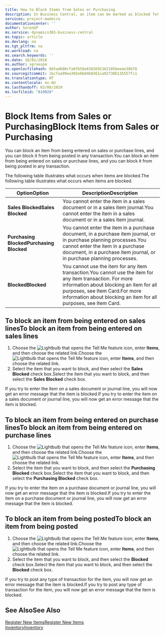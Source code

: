 ```yaml
---
title: How to Block Items from Sales or Purchasing
description: In Business Central, an item can be marked as blocked for sales, blocked for purchase, or blocked for all purposes.
services: project-madeira
documentationcenter: ''
author: SorenGP
ms.service: dynamics365-business-central
ms.topic: article
ms.devlang: na
ms.tgt_pltfrm: na
ms.workload: na
ms.search.keywords: ''
ms.date: 10/01/2018
ms.author: sgroespe
ms.openlocfilehash: 0d5ad688cfa6fb58e8383692362105beeee386f8
ms.sourcegitcommit: 1bcfaa99ea302e6b84b8361ca02730b135557fc1
ms.translationtype: HT
ms.contentlocale: en-AU
ms.lasthandoff: 03/08/2019
ms.locfileid: "810028"
---
```

# <a name="block-items-from-sales-or-purchasing"></a><span data-ttu-id="7f20d-103">Block Items from Sales or Purchasing</span><span class="sxs-lookup"><span data-stu-id="7f20d-103">Block Items from Sales or Purchasing</span></span>
<span data-ttu-id="7f20d-104">You can block an item from being entered on sales or purchase lines, and you can block it from being posted in any transaction.</span><span class="sxs-lookup"><span data-stu-id="7f20d-104">You can block an item from being entered on sales or purchase lines, and you can block it from being posted in any transaction.</span></span>  

<span data-ttu-id="7f20d-105">The following table illustrates what occurs when items are blocked.</span><span class="sxs-lookup"><span data-stu-id="7f20d-105">The following table illustrates what occurs when items are blocked.</span></span>  

|<span data-ttu-id="7f20d-106">Option</span><span class="sxs-lookup"><span data-stu-id="7f20d-106">Option</span></span>|<span data-ttu-id="7f20d-107">Description</span><span class="sxs-lookup"><span data-stu-id="7f20d-107">Description</span></span>|  
|--------------------|------------|  
|<span data-ttu-id="7f20d-108">**Sales Blocked**</span><span class="sxs-lookup"><span data-stu-id="7f20d-108">**Sales Blocked**</span></span>|<span data-ttu-id="7f20d-109">You cannot enter the item in a sales document or in a sales item journal.</span><span class="sxs-lookup"><span data-stu-id="7f20d-109">You cannot enter the item in a sales document or in a sales item journal.</span></span>|  
|<span data-ttu-id="7f20d-110">**Purchasing Blocked**</span><span class="sxs-lookup"><span data-stu-id="7f20d-110">**Purchasing Blocked**</span></span>|<span data-ttu-id="7f20d-111">You cannot enter the item in a purchase document, in a purchase item journal, or in purchase planning processes.</span><span class="sxs-lookup"><span data-stu-id="7f20d-111">You cannot enter the item in a purchase document, in a purchase item journal, or in purchase planning processes.</span></span>|  
|<span data-ttu-id="7f20d-112">**Blocked**</span><span class="sxs-lookup"><span data-stu-id="7f20d-112">**Blocked**</span></span>|<span data-ttu-id="7f20d-113">You cannot use the item for any item transaction.</span><span class="sxs-lookup"><span data-stu-id="7f20d-113">You cannot use the item for any item transaction.</span></span> <span data-ttu-id="7f20d-114">For more information about blocking an item for all purposes, see Item Card.</span><span class="sxs-lookup"><span data-stu-id="7f20d-114">For more information about blocking an item for all purposes, see Item Card.</span></span>|  

## <a name="to-block-an-item-from-being-entered-on-sales-lines"></a><span data-ttu-id="7f20d-115">To block an item from being entered on sales lines</span><span class="sxs-lookup"><span data-stu-id="7f20d-115">To block an item from being entered on sales lines</span></span>  

1.  <span data-ttu-id="7f20d-116">Choose the ![Lightbulb that opens the Tell Me feature](media/ui-search/search_small.png "Tell me what you want to do") icon, enter **Items**, and then choose the related link.</span><span class="sxs-lookup"><span data-stu-id="7f20d-116">Choose the ![Lightbulb that opens the Tell Me feature](media/ui-search/search_small.png "Tell me what you want to do") icon, enter **Items**, and then choose the related link.</span></span>  
2.  <span data-ttu-id="7f20d-117">Select the item that you want to block, and then select the **Sales Blocked** check box.</span><span class="sxs-lookup"><span data-stu-id="7f20d-117">Select the item that you want to block, and then select the **Sales Blocked** check box.</span></span>  

<span data-ttu-id="7f20d-118">If you try to enter the item on a sales document or journal line, you will now get an error message that the item is blocked.</span><span class="sxs-lookup"><span data-stu-id="7f20d-118">If you try to enter the item on a sales document or journal line, you will now get an error message that the item is blocked.</span></span>

## <a name="to-block-an-item-from-being-entered-on-purchase-lines"></a><span data-ttu-id="7f20d-119">To block an item from being entered on purchase lines</span><span class="sxs-lookup"><span data-stu-id="7f20d-119">To block an item from being entered on purchase lines</span></span>  

1.  <span data-ttu-id="7f20d-120">Choose the ![Lightbulb that opens the Tell Me feature](media/ui-search/search_small.png "Tell me what you want to do") icon, enter **Items**, and then choose the related link.</span><span class="sxs-lookup"><span data-stu-id="7f20d-120">Choose the ![Lightbulb that opens the Tell Me feature](media/ui-search/search_small.png "Tell me what you want to do") icon, enter **Items**, and then choose the related link.</span></span>  
2.  <span data-ttu-id="7f20d-121">Select the item that you want to block, and then select the **Purchasing Blocked** check box.</span><span class="sxs-lookup"><span data-stu-id="7f20d-121">Select the item that you want to block, and then select the **Purchasing Blocked** check box.</span></span>  

<span data-ttu-id="7f20d-122">If you try to enter the item on a purchase document or journal line, you will now get an error message that the item is blocked.</span><span class="sxs-lookup"><span data-stu-id="7f20d-122">If you try to enter the item on a purchase document or journal line, you will now get an error message that the item is blocked.</span></span>

## <a name="to-block-an-item-from-being-posted"></a><span data-ttu-id="7f20d-123">To block an item from being posted</span><span class="sxs-lookup"><span data-stu-id="7f20d-123">To block an item from being posted</span></span>
1. <span data-ttu-id="7f20d-124">Choose the ![Lightbulb that opens the Tell Me feature](media/ui-search/search_small.png "Tell me what you want to do") icon, enter **Items**, and then choose the related link.</span><span class="sxs-lookup"><span data-stu-id="7f20d-124">Choose the ![Lightbulb that opens the Tell Me feature](media/ui-search/search_small.png "Tell me what you want to do") icon, enter **Items**, and then choose the related link.</span></span>
2. <span data-ttu-id="7f20d-125">Select the item that you want to block, and then select the **Blocked** check box.</span><span class="sxs-lookup"><span data-stu-id="7f20d-125">Select the item that you want to block, and then select the **Blocked** check box.</span></span>

<span data-ttu-id="7f20d-126">If you try to post any type of transaction for the item, you will now get an error message that the item is blocked.</span><span class="sxs-lookup"><span data-stu-id="7f20d-126">If you try to post any type of transaction for the item, you will now get an error message that the item is blocked.</span></span>

## <a name="see-also"></a><span data-ttu-id="7f20d-127">See Also</span><span class="sxs-lookup"><span data-stu-id="7f20d-127">See Also</span></span>  
[<span data-ttu-id="7f20d-128">Register New Items</span><span class="sxs-lookup"><span data-stu-id="7f20d-128">Register New Items</span></span>](inventory-how-register-new-items.md)  
[<span data-ttu-id="7f20d-129">Inventory</span><span class="sxs-lookup"><span data-stu-id="7f20d-129">Inventory</span></span>](inventory-manage-inventory.md)  

